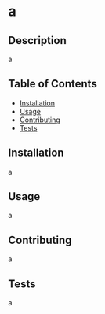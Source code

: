# a

## Description

a

## Table of Contents

- [Installation](#installation)
- [Usage](#usage)
- [Contributing](#contributing)
- [Tests](#tests)

## Installation

a

## Usage

a

## Contributing

a

## Tests

a

